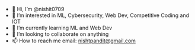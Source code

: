 - 👋 Hi, I’m @nishit0709
- 👀 I’m interested in ML, Cybersecurity, Web Dev, Competitive Coding and IOT
- 🌱 I’m currently learning ML and Web Dev
- 💞️ I’m looking to collaborate on anything
- 📫 How to reach me email: nishtpandit@gmail.com

<!---
nishit0709/nishit0709 is a ✨ special ✨ repository because its `README.md` (this file) appears on your GitHub profile.
You can click the Preview link to take a look at your changes.
--->
